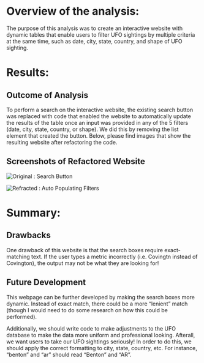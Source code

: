 # Overview of the analysis:

The purpose of this analysis was to create an interactive website with dynamic tables that enable users to filter UFO sightings by multiple criteria at the same time, such as date, city, state, country, and shape of UFO sighting.

# Results:

## Outcome of Analysis
To perform a search on the interactive website, the existing search button was replaced with code that enabled the website to automatically update the results of the table once an input was provided in any of the 5 filters (date, city, state, country, or shape).
We did this by removing the list element that created the button.  Below, please find images that show the resulting website after refactoring the code. 

## Screenshots of Refactored Website
![Original : Search Button](https://github.com/AMHembrough/surfs_up/blob/main/June.PNG)

![Refracted : Auto Populating Filters](https://github.com/AMHembrough/surfs_up/blob/main/Dec.PNG)

# Summary:

## Drawbacks
One drawback of this website is that the search boxes require exact-matching text.  If the user types a metric incorrectly (i.e. Covingtn instead of Covington), the output may not be what they are looking for! 

## Future Development
This webpage can be further developed by making the search boxes more dynamic.  Instead of exact match, there could be a more “lenient” match (though I would need to do some research on how this could be performed).  

Additionally, we should write code to make adjustments to the UFO database to make the data more uniform and professional looking.  Afterall, we want users to take our UFO sightings seriously! In order to do this, we should apply the correct formatting to city, state, country, etc. For instance, “benton” and “ar” should read “Benton” and “AR”. 
